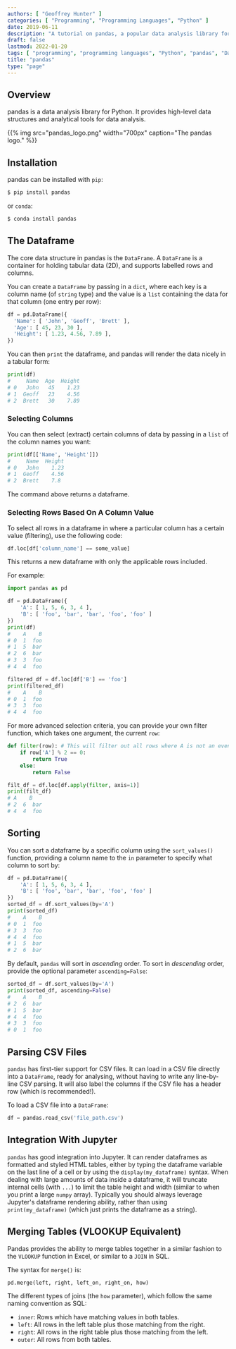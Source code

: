 ```yaml
---
authors: [ "Geoffrey Hunter" ]
categories: [ "Programming", "Programming Languages", "Python" ]
date: 2019-06-11
description: "A tutorial on pandas, a popular data analysis library for Python."
draft: false
lastmod: 2022-01-20
tags: [ "programming", "programming languages", "Python", "pandas", "DataFrame", "CSV", "Jupyter", "Numpy", "conda", "merge", "VLOOKUP" ]
title: "pandas"
type: "page"
---
```


## Overview

pandas is a data analysis library for Python. It provides high-level data structures and analytical tools for data analysis.

{{% img src="pandas_logo.png" width="700px" caption="The pandas logo." %}}

## Installation

pandas can be installed with `pip`:

```bash
$ pip install pandas
```

or `conda`:

```bash
$ conda install pandas
```

## The Dataframe

The core data structure in pandas is the `DataFrame`. A `DataFrame` is a container for holding tabular data (2D), and supports labelled rows and columns.

You can create a `DataFrame` by passing in a `dict`, where each key is a column name (of `string` type) and the value is a `list` containing the data for that column (one entry per row):

```python
df = pd.DataFrame({
  'Name': [ 'John', 'Geoff', 'Brett' ],
  'Age': [ 45, 23, 30 ],
  'Height': [ 1.23, 4.56, 7.89 ],
})
```

You can then `print` the dataframe, and pandas will render the data nicely in a tabular form:

```python
print(df)
#     Name  Age  Height
# 0   John   45    1.23
# 1  Geoff   23    4.56
# 2  Brett   30    7.89
```

### Selecting Columns

You can then select (extract) certain columns of data by passing in a `list` of the column names you want:

```python
print(df[['Name', 'Height']])
#     Name  Height
# 0   John    1.23
# 1  Geoff    4.56
# 2  Brett    7.8
```

The command above returns a dataframe.

### Selecting Rows Based On A Column Value

To select all rows in a dataframe in where a particular column has a certain value (filtering), use the following code:

```python
df.loc[df['column_name'] == some_value]
```

This returns a new dataframe with only the applicable rows included.

For example:

```python
import pandas as pd

df = pd.DataFrame({
    'A': [ 1, 5, 6, 3, 4 ],
    'B': [ 'foo', 'bar', 'bar', 'foo', 'foo' ]
})
print(df)
#    A    B
# 0  1  foo
# 1  5  bar
# 2  6  bar
# 3  3  foo
# 4  4  foo

filtered_df = df.loc[df['B'] == 'foo']
print(filtered_df)
#    A    B
# 0  1  foo
# 3  3  foo
# 4  4  foo
```

For more advanced selection criteria, you can provide your own filter function, which takes one argument, the current `row`:

```python
def filter(row): # This will filter out all rows where A is not an even number.
    if row['A'] % 2 == 0:
        return True
    else:
        return False

filt_df = df.loc[df.apply(filter, axis=1)]
print(filt_df)
# A    B
# 2  6  bar
# 4  4  foo
```

## Sorting

You can sort a dataframe by a specific column using the `sort_values()` function, providing a column name to the `in` parameter to specify what column to sort by:

```python
df = pd.DataFrame({
    'A': [ 1, 5, 6, 3, 4 ],
    'B': [ 'foo', 'bar', 'bar', 'foo', 'foo' ]
})
sorted_df = df.sort_values(by='A')
print(sorted_df)
#    A    B
# 0  1  foo
# 3  3  foo
# 4  4  foo
# 1  5  bar
# 2  6  bar
```

By default, `pandas` will sort in _ascending_ order. To sort in _descending_ order, provide the optional parameter `ascending=False`:

```python
sorted_df = df.sort_values(by='A')
print(sorted_df, ascending=False)
#    A    B
# 2  6  bar
# 1  5  bar
# 4  4  foo
# 3  3  foo
# 0  1  foo
```

## Parsing CSV Files

`pandas` has first-tier support for CSV files. It can load in a CSV file directly into a `DataFrame`, ready for analysing, without having to write any line-by-line CSV parsing. It will also label the columns if the CSV file has a header row (which is recommended!).

To load a CSV file into a `DataFrame`:

```python
df = pandas.read_csv('file_path.csv')
```

## Integration With Jupyter

`pandas` has good integration into Jupyter. It can render dataframes as formatted and styled HTML tables, either by typing the dataframe variable on the last line of a cell or by using the `display(my_dataframe)` syntax. When dealing with large amounts of data inside a dataframe, it will truncate internal cells (with `...`) to limit the table height and width (similar to when you print a large `numpy` array). Typically you should always leverage Jupyter's dataframe rendering ability, rather than using `print(my_dataframe)` (which just prints the dataframe as a string).

## Merging Tables (VLOOKUP Equivalent)

Pandas provides the ability to merge tables together in a similar fashion to the `VLOOKUP` function in Excel, or similar to a `JOIN` in SQL.

The syntax for `merge()` is:

```python
pd.merge(left, right, left_on, right_on, how)
```

The different types of joins (the `how` parameter), which follow the same naming convention as SQL:

* `inner`: Rows which have matching values in both tables.
* `left`: All rows in the left table plus those matching from the right.
* `right`: All rows in the right table plus those matching from the left.
* `outer`: All rows from both tables.
